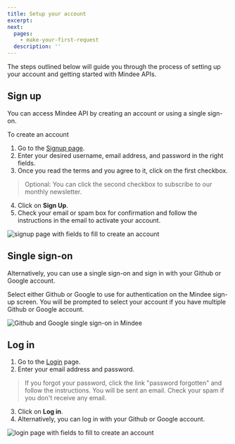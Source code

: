 ```yaml
---
title: Setup your account
excerpt:
next:
  pages:
    - make-your-first-request
  description: ''
---
```


The steps outlined below will guide you through the process of setting up your account and getting started with Mindee APIs.

## Sign up
You can access Mindee API by creating an account or using a single sign-on.
 
To create an account

1. Go to the [Signup page](https://platform.mindee.com/signup). 
2. Enter your desired username, email address, and password in the right fields.
3. Once you read the terms and you agree to it, click on the first checkbox.
 > Optional: You can click the second checkbox to subscribe to our monthly newsletter.
4. Click on **Sign Up**.
5. Check your email or spam box for confirmation and follow the instructions in the email to activate your account.

![signup page with fields to fill to create an account](https://files.readme.io/c4c9f92-signup.png "Create an account in Mindee")


## Single sign-on
Alternatively, you can use a single sign-on and sign in with your Github or Google account. 

Select either Github or Google to use for authentication on the Mindee sign-up screen. You will be prompted to select your account if you have multiple Github or Google account.


![Github and Google single sign-on in Mindee](https://files.readme.io/c44333f-Screenshot_2021-11-22_at_23.49.32.png "Sign in with Github or Google")


## Log in
1. Go to the [Login](https://platform.mindee.com/login) page. 
2. Enter your email address and password.
> If you forgot your password, click the link "password forgotten" and follow the instructions. You will be sent an email. Check your spam if you don't receive any email.
3. Click on **Log in**.
4. Alternatively, you can log in with your Github or Google account.

![login page with fields to fill to create an account](https://files.readme.io/391d480-Screenshot_2021-11-22_at_19.49.34.png "Login to Mindee")
